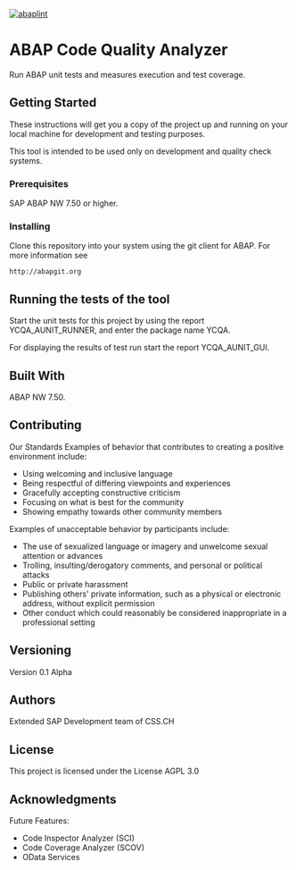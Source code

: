 [![abaplint](https://app.abaplint.org/badges/css-ch/abap-code-quality-analyzer)](https://app.abaplint.org/project/css-ch/abap-code-quality-analyzer)

# ABAP Code Quality Analyzer

Run ABAP unit tests and measures execution and test coverage.

## Getting Started

These instructions will get you a copy of the project up and running on your local machine for development and testing purposes. 

This tool is intended to be used only on development and quality check systems.

### Prerequisites

SAP ABAP NW 7.50 or higher.

### Installing

Clone this repository into your system using the git client for ABAP. For more information see
```
http://abapgit.org
```

## Running the tests of the tool

Start the unit tests for this project by using the report YCQA_AUNIT_RUNNER, and enter the package name YCQA.

For displaying the results of test run start the report YCQA_AUNIT_GUI.

## Built With

ABAP NW 7.50.

## Contributing

Our Standards
Examples of behavior that contributes to creating a positive environment include:

* Using welcoming and inclusive language
* Being respectful of differing viewpoints and experiences
* Gracefully accepting constructive criticism
* Focusing on what is best for the community
* Showing empathy towards other community members

Examples of unacceptable behavior by participants include:

* The use of sexualized language or imagery and unwelcome sexual attention or advances
* Trolling, insulting/derogatory comments, and personal or political attacks
* Public or private harassment
* Publishing others' private information, such as a physical or electronic address, without explicit permission
* Other conduct which could reasonably be considered inappropriate in a professional setting

## Versioning

Version 0.1 Alpha

## Authors

Extended SAP Development team of CSS.CH

## License

This project is licensed under the License AGPL 3.0

## Acknowledgments

Future Features:
* Code Inspector Analyzer (SCI)
* Code Coverage Analyzer (SCOV)
* OData Services

